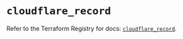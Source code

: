 # `cloudflare_record`

Refer to the Terraform Registry for docs: [`cloudflare_record`](https://registry.terraform.io/providers/cloudflare/cloudflare/4.40.0/docs/resources/record).
